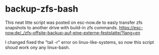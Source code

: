 # backup-zfs-bash
This neat litte script was posted on esc-now.de to easly transfer zfs snapshots to another drive with build-in zfs commands.
https://esc-now.de/_/zfs-offsite-backup-auf-eine-externe-festplatte/?lang=en

I changed fixed the "tail -r" error on linux-like-systems, so now this script shoud work ony any linux-bash.
